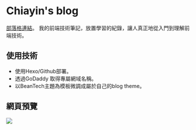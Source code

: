 # Chiayin's blog

[部落格連結](https://chiayinin.com/)。
我的前端技術筆記，放置學習的紀錄，讓人真正地從入門到理解前端技術。

## 使用技術

* 使用Hexo/Github部署。
* 透過GoDaddy 取得專屬網域名稱。
* 以BeanTech主題為模板微調成屬於自己的blog theme。

## 網頁預覽
![](https://i.imgur.com/kbzWsS1.png)
